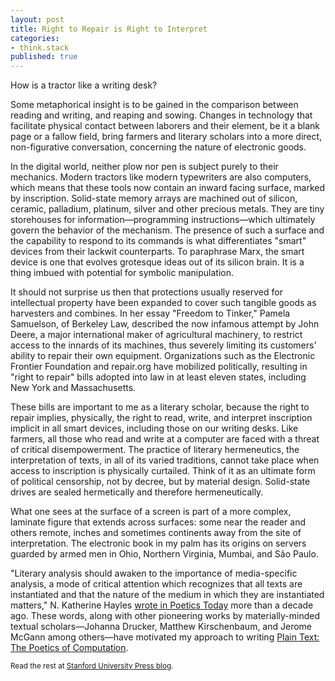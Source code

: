 ```yaml
---
layout: post
title: Right to Repair is Right to Interpret
categories:
- think.stack
published: true
---
```


How is a tractor like a writing desk?

Some metaphorical insight is to be gained in the comparison between reading
and writing, and reaping and sowing. Changes in technology that facilitate
physical contact between laborers and their element, be it a blank page or a
fallow field, bring farmers and literary scholars into a more direct,
non-figurative conversation, concerning the nature of electronic goods.

In the digital world, neither plow nor pen is subject purely to their
mechanics. Modern tractors like modern typewriters are also computers, which
means that these tools now contain an inward facing surface, marked by
inscription. Solid-state memory arrays are machined out of silicon, ceramic,
palladium, platinum, silver and other precious metals. They are tiny
storehouses for information—programming instructions—which ultimately govern
the behavior of the mechanism. The presence of such a surface and the
capability to respond to its commands is what differentiates "smart" devices
from their lackwit counterparts. To paraphrase Marx, the smart device is one
that evolves grotesque ideas out of its silicon brain. It is a thing imbued
with potential for symbolic manipulation.

It should not surprise us then that protections usually reserved for
intellectual property have been expanded to cover such tangible goods as
harvesters and combines. In her essay "Freedom to Tinker," Pamela Samuelson,
of Berkeley Law, described the now infamous attempt by John Deere, a major
international maker of agricultural machinery, to restrict access to the
innards of its machines, thus severely limiting its customers' ability to
repair their own equipment. Organizations such as the Electronic Frontier
Foundation and repair.org have mobilized politically, resulting in "right to
repair" bills adopted into law in at least eleven states, including New York
and Massachusetts.

These bills are important to me as a literary scholar, because the right to
repair implies, physically, the right to read, write, and interpret
inscription implicit in all smart devices, including those on our writing
desks. Like farmers, all those who read and write at a computer are faced with
a threat of critical disempowerment. The practice of literary hermeneutics,
the interpretation of texts, in all of its varied traditions, cannot take
place when access to inscription is physically curtailed. Think of it as an
ultimate form of political censorship, not by decree, but by material design.
Solid-state drives are sealed hermetically and therefore hermeneutically.

What one sees at the surface of a screen is part of a more complex, laminate
figure that extends across surfaces: some near the reader and others remote,
inches and sometimes continents away from the site of interpretation. The
electronic book in my palm has its origins on servers guarded by armed men in
Ohio, Northern Virginia, Mumbai, and São Paulo.

"Literary analysis should awaken to the importance of media-specific analysis,
a mode of critical attention which recognizes that all texts are instantiated
and that the nature of the medium in which they are instantiated matters," N.
Katherine Hayles [wrote in Poetics
Today](http://poeticstoday.dukejournals.org/content/25/1/67.full.pdf+html)
more than a decade ago. These words, along with other pioneering works by
materially-minded textual scholars—Johanna Drucker, Matthew Kirschenbaum, and
Jerome McGann among others—have motivated my approach to writing [Plain Text:
The Poetics of Computation](http://www.sup.org/books/title/?id=26821).

<sub>Read the rest at [Stanford University Press
blog](http://stanfordpress.typepad.com/blog/2017/07/right-to-repair-is-right-to-interpret.html).</sub>
